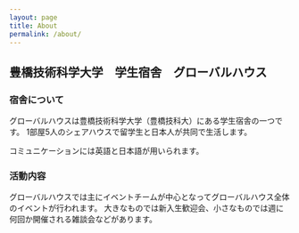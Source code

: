 ```yaml
---
layout: page
title: About
permalink: /about/
---
```


## 豊橋技術科学大学　学生宿舎　グローバルハウス

### 宿舎について

グローバルハウスは豊橋技術科学大学（豊橋技科大）にある学生宿舎の一つです。
1部屋5人のシェアハウスで留学生と日本人が共同で生活します。

コミュニケーションには英語と日本語が用いられます。



### 活動内容

グローバルハウスでは主にイベントチームが中心となってグローバルハウス全体のイベントが行われます。
大きなものでは新入生歓迎会、小さなものでは週に何回か開催される雑談会などがあります。
